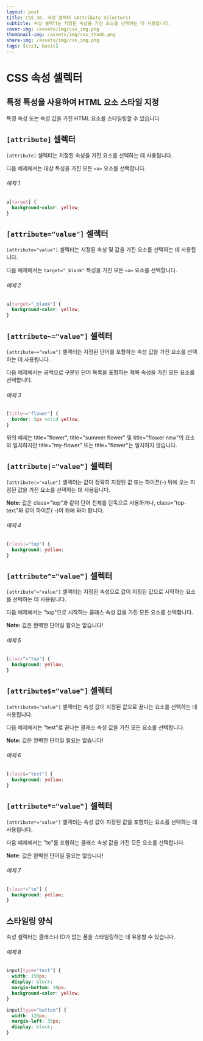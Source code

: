 ```yaml
---
layout: post
title: CSS 36. 속성 셀렉터 (Attribute Selectors)
subtitle: 속성 셀렉터는 지정된 속성을 가진 요소를 선택하는 데 사용됩니다.
cover-img: /assets/img/css_img.png
thumbnail-img: /assets/img/css_thumb.png
share-img: /assets/img/css_img.png
tags: [css3, basic]
---
```


# CSS 속성 셀렉터

## 특정 특성을 사용하여 HTML 요소 스타일 지정

특정 속성 또는 속성 값을 가진 HTML 요소를 스타일링할 수 있습니다.

## ```[attribute]``` 셀렉터

```[attribute]``` 셀렉터는 지정된 속성을 가진 요소를 선택하는 데 사용됩니다.

다음 예제에서는 대상 특성을 가진 모든 ```<a>``` 요소를 선택합니다.

###### 예제 1

```css
a[target] {
  background-color: yellow;
}
```

## ```[attribute="value"]``` 셀렉터

```[attribute="value"]``` 셀렉터는 지정된 속성 및 값을 가진 요소를 선택하는 데 사용됩니다.

다음 예제에서는 ```target="_blank"``` 특성을 가진 모든 ```<a>``` 요소를 선택합니다.

###### 예제 2

```css
a[target="_blank"] {
  background-color: yellow;
}
```

## ```[attribute~="value"]``` 셀렉터

```[attribute~="value"]``` 셀렉터는 지정된 단어를 포함하는 속성 값을 가진 요소를 선택하는 데 사용됩니다.

다음 예제에서는 공백으로 구분된 단어 목록을 포함하는 제목 속성을 가진 모든 요소를 선택합니다.

###### 예제 3

```css
[title~="flower"] {
  border: 5px solid yellow;
}
```

위의 예제는 title="flower", title="summer flower" 및 title="flower new"의 요소와 일치하지만 title="my-flower" 또는 title="flower"는 일치하지 않습니다.

## ```[attribute|="value"]``` 셀렉터

```[attribute|="value"]``` 셀렉터는 값이 정확히 지정된 값 또는 하이픈(-) 뒤에 오는 지정된 값을 가진 요소를 선택하는 데 사용됩니다.

**Note:** 값은 class="top"과 같이 단어 전체를 단독으로 사용하거나, class="top-text"와 같이 하이픈( -)이 뒤에 와야 합니다.

###### 예제 4

```css
[class|="top"] {
  background: yellow;
}
```

## ```[attribute^="value"]``` 셀렉터

```[attribute^="value"]``` 셀렉터는 지정된 속성으로 값이 지정된 값으로 시작하는 요소를 선택하는 데 사용됩니다.

다음 예제에서는 "top"으로 시작하는 클래스 속성 값을 가진 모든 요소를 선택합니다.

**Note:** 값은 완벽한 단어일 필요는 없습니다!

###### 예제 5

```css
[class^="top"] {
  background: yellow;
}
```

## ```[attribute$="value"]``` 셀렉터

```[attribute$="value"]``` 셀렉터는 속성 값이 지정된 값으로 끝나는 요소를 선택하는 데 사용됩니다.

다음 예제에서는 "test"로 끝나는 클래스 속성 값을 가진 모든 요소를 선택합니다.

**Note:** 값은 완벽한 단어일 필요는 없습니다!

###### 예제 6

```css
[class$="test"] {
  background: yellow;
}
```

## ```[attribute*="value"]``` 셀렉터

```[attribute*="value"]``` 셀렉터는 속성 값이 지정된 값을 포함하는 요소를 선택하는 데 사용됩니다.

다음 예제에서는 "te"를 포함하는 클래스 속성 값을 가진 모든 요소를 선택합니다.

**Note:** 값은 완벽한 단어일 필요는 없습니다!

###### 예제 7

```css
[class*="te"] {
  background: yellow;
}
```

## 스타일링 양식

속성 셀렉터는 클래스나 ID가 없는 폼을 스타일링하는 데 유용할 수 있습니다.

###### 예제 8

```css
input[type="text"] {
  width: 150px;
  display: block;
  margin-bottom: 10px;
  background-color: yellow;
}

input[type="button"] {
  width: 120px;
  margin-left: 35px;
  display: block;
}
```
